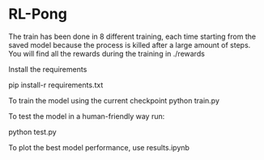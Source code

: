 # RL-Pong


The train has been done in 8 different training, each time starting from the saved model because the process is killed after a large amount of steps. You will find all the rewards during the training in ./rewards

Install the requirements

pip install-r requirements.txt

To train the model using the current checkpoint
python train.py


To test the model in a human-friendly way run:

python test.py

To plot the best model performance, use results.ipynb


